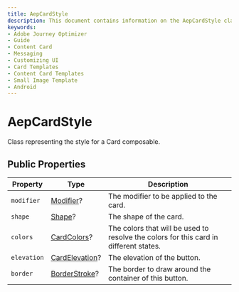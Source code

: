 ```yaml
---
title: AepCardStyle
description: This document contains information on the AepCardStyle class.
keywords:
- Adobe Journey Optimizer
- Guide
- Content Card
- Messaging
- Customizing UI
- Card Templates
- Content Card Templates
- Small Image Template
- Android
---
```


# AepCardStyle

Class representing the style for a Card composable.

## Public Properties

| Property    | Type                                                         | Description                                                  |
| ----------- | ------------------------------------------------------------ | ------------------------------------------------------------ |
| `modifier`  | [Modifier](https://developer.android.com/reference/kotlin/androidx/compose/ui/Modifier)? | The modifier to be applied to the card.                      |
| `shape`     | [Shape](https://developer.android.com/reference/kotlin/androidx/compose/ui/graphics/Shape?hl=en)? | The shape of the card.                                       |
| `colors`    | [CardColors](https://developer.android.com/reference/kotlin/androidx/compose/material3/CardColors?hl=en)? | The colors that will be used to resolve the colors for this card in different states. |
| `elevation` | [CardElevation](https://developer.android.com/reference/kotlin/androidx/compose/material3/CardElevation?hl=en)? | The elevation of the button.                                 |
| `border`    | [BorderStroke](https://developer.android.com/reference/kotlin/androidx/compose/foundation/BorderStroke?hl=en)? | The border to draw around the container of this button.      |
